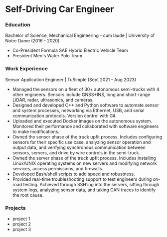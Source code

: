 # Self-Driving Car Engineer

### Education
Bachelor of Science, Mechanical Engineering - cum laude | University of Notre Dame (2016 - 2020)
- Co-President Formula SAE Hybrid Electric Vehicle Team
- President Men's Water Polo Team

### Work Experience
Sensor Application Engineer | TuSimple (Sept 2021 - Aug 2023)
- Managed the sensors on a fleet of 30+ autonomous semi-trucks with 4 other engineers. Sensors include GNSS+INS, long and short-range LiDAR, radar, ultrasonics, and cameras.
- Designed and developed C++ and Python software to automate sensor and system processes, networking via Ethernet, USB, and serial communication protocols. Version control with Git.
- Uploaded and executed Docker images on the autonomous system. Monitored their performance and collaborated with software engineers to make modifications.
- Owned the sensor phase of the truck upfit process. Includes configuring sensors for their specific use case, analyzing sensor operation and output data, and verifying synchronous communication between sensors, servers, and drive by wire controls in the semi-truck.
- Owned the server phase of the truck upfit process. Includes installing Linux/UNIX operating systems on new servers and modifying network services, access permissions, and firewalls.
- Developed Bash/shell scripts to add speed and robustness.
- Provided real-time troubleshooting support to test engineers during on-road testing. Achieved through SSH’ing into the servers, sifting through system logs, analyzing sensor data, and taking CAN traces to identify the root cause.

### Projects
- project 1
- project 2
- project 3

